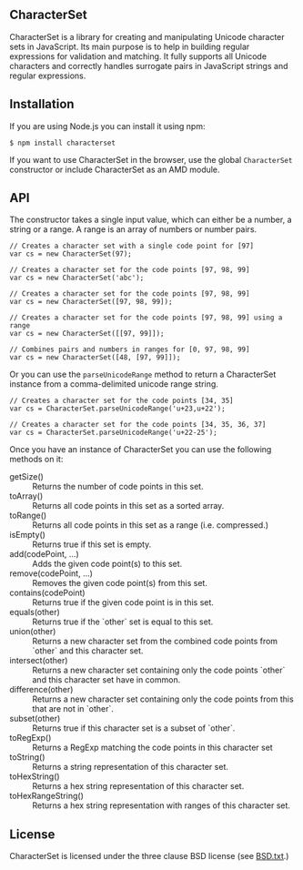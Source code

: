 ## CharacterSet

CharacterSet is a library for creating and manipulating Unicode character sets in JavaScript. Its main purpose is to help in building regular expressions for validation and matching. It fully supports all Unicode characters and correctly handles surrogate pairs in JavaScript strings and regular expressions.

## Installation

If you are using Node.js you can install it using npm:

    $ npm install characterset

If you want to use CharacterSet in the browser, use the global `CharacterSet` constructor or include CharacterSet as an AMD module.

## API

The constructor takes a single input value, which can either be a number, a string or a range. A range is an array of numbers or number pairs.

    // Creates a character set with a single code point for [97]
    var cs = new CharacterSet(97);

    // Creates a character set for the code points [97, 98, 99]
    var cs = new CharacterSet('abc');

    // Creates a character set for the code points [97, 98, 99]
    var cs = new CharacterSet([97, 98, 99]);

    // Creates a character set for the code points [97, 98, 99] using a range
    var cs = new CharacterSet([[97, 99]]);

    // Combines pairs and numbers in ranges for [0, 97, 98, 99]
    var cs = new CharacterSet([48, [97, 99]]);

Or you can use the `parseUnicodeRange` method to return a CharacterSet instance from a comma-delimited unicode range string.

    // Creates a character set for the code points [34, 35]
    var cs = CharacterSet.parseUnicodeRange('u+23,u+22');

    // Creates a character set for the code points [34, 35, 36, 37]
    var cs = CharacterSet.parseUnicodeRange('u+22-25');

Once you have an instance of CharacterSet you can use the following methods on it:

<dl>
  <dt>getSize()</dt>
  <dd>Returns the number of code points in this set.</dd>

  <dt>toArray()</dt>
  <dd>Returns all code points in this set as a sorted array.</dd>

  <dt>toRange()</dt>
  <dd>Returns all code points in this set as a range (i.e. compressed.)</dd>

  <dt>isEmpty()</dt>
  <dd>Returns true if this set is empty.</dd>

  <dt>add(codePoint, ...)</dt>
  <dd>Adds the given code point(s) to this set.</dd>

  <dt>remove(codePoint, ...)</dt>
  <dd>Removes the given code point(s) from this set.</dd>

  <dt>contains(codePoint)</dt>
  <dd>Returns true if the given code point is in this set.</dd>

  <dt>equals(other)</dt>
  <dd>Returns true if the `other` set is equal to this set.</dd>

  <dt>union(other)</dt>
  <dd>Returns a new character set from the combined code points from `other` and this character set.</dd>

  <dt>intersect(other)</dt>
  <dd>Returns a new character set containing only the code points `other` and this character set have in common.</dd>

  <dt>difference(other)</dt>
  <dd>Returns a new character set containing only the code points from this that are not in `other`.</dd>

  <dt>subset(other)</dt>
  <dd>Returns true if this character set is a subset of `other`.</dd>

  <dt>toRegExp()</dt>
  <dd>Returns a RegExp matching the code points in this character set</dd>

  <dt>toString()</dt>
  <dd>Returns a string representation of this character set.</dd>

  <dt>toHexString()</dt>
  <dd>Returns a hex string representation of this character set.</dd>

  <dt>toHexRangeString()</dt>
  <dd>Returns a hex string representation with ranges of this character set.</dd>
</dl>

## License

CharacterSet is licensed under the three clause BSD license (see [BSD.txt](BSD.txt).)
